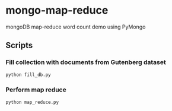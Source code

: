 # mongo-map-reduce
mongoDB map-reduce word count demo using PyMongo

## Scripts

### Fill collection with documents from Gutenberg dataset
``` bash
python fill_db.py
```

### Perform map reduce
``` bash
python map_reduce.py
```

